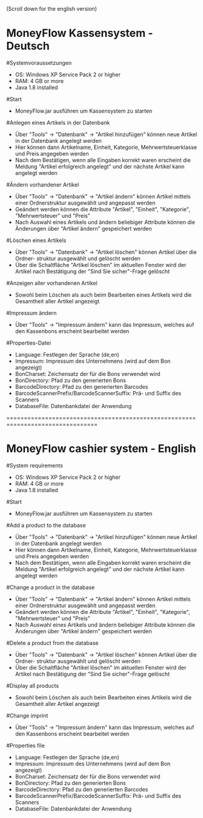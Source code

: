 (Scroll down for the english version)

# MoneyFlow Kassensystem - Deutsch

#Systemvoraussetzungen
 - OS: Windows XP Service Pack 2 or higher
 - RAM: 4 GB or more
 - Java 1.8 installed

#Start
 - MoneyFlow.jar ausführen um Kassensystem zu starten

#Anlegen eines Artikels in der Datenbank
 - Über "Tools" -> "Datenbank" -> "Artikel hinzufügen" können neue Artikel in der 
   Datenbank angelegt werden
 - Hier können dann Artikelname, Einheit, Kategorie, Mehrwertsteuerklasse und 
   Preis angegeben werden
 - Nach dem Bestätigen, wenn alle Eingaben korrekt waren erscheint die Meldung
   "Artikel erfolgreich angelegt" und der nächste Artikel kann angelegt werden

#Ändern vorhandener Artikel
 - Über "Tools" -> "Datenbank" -> "Artikel ändern" können Artikel mittels einer
   Ordnerstruktur ausgewählt und angepasst werden
 - Geändert werden können die Attribute "Artikel", "Einheit", "Kategorie", 
   "Mehrwertsteuer" und "Preis"
 - Nach Auswahl eines Artikels und ändern beliebiger Attribute können die Änderungen 
   über "Artikel ändern" gespeichert werden

#Löschen eines Artikels
 - Über "Tools" -> "Datenbank" -> "Artikel löschen" können Artikel über die Ordner-
   struktur ausgewählt und gelöscht werden
 - Über die Schaltfläche "Artikel löschen" im aktuellen Fenster wird der Artikel 
   nach Bestätigung der "Sind Sie sicher"-Frage gelöscht

#Anzeigen aller vorhandenen Artikel
 - Sowohl beim Löschen als auch beim Bearbeiten eines Artikels wird die Gesamtheit
   aller Artikel angezeigt

#Impressum ändern
 - Über "Tools" -> "Impressum ändern" kann das Impressum, welches auf den 
   Kassenbons erscheint bearbeitet werden

#Properties-Datei
 - Language: Festlegen der Sprache (de,en)
 - Impressum: Impressum des Unternehmens (wird auf dem Bon angezeigt)
 - BonCharset: Zeichensatz der für die Bons verwendet wird
 - BonDirectory: Pfad zu den generierten Bons
 - BarcodeDirectory: Pfad zu den generierten Barcodes
 - BarcodeScannerPrefix/BarcodeScannerSuffix: Prä- und Suffix des Scanners
 - DatabaseFile: Datenbankdatei der Anwendung

================================================================================

# MoneyFlow cashier system - English

#System requirements
 - OS: Windows XP Service Pack 2 or higher
 - RAM: 4 GB or more
 - Java 1.8 installed

#Start
 - MoneyFlow.jar ausführen um Kassensystem zu starten

#Add a product to the database
 - Über "Tools" -> "Datenbank" -> "Artikel hinzufügen" können neue Artikel in der 
   Datenbank angelegt werden
 - Hier können dann Artikelname, Einheit, Kategorie, Mehrwertsteuerklasse und 
   Preis angegeben werden
 - Nach dem Bestätigen, wenn alle Eingaben korrekt waren erscheint die Meldung
   "Artikel erfolgreich angelegt" und der nächste Artikel kann angelegt werden

#Change a product in the database
 - Über "Tools" -> "Datenbank" -> "Artikel ändern" können Artikel mittels einer
   Ordnerstruktur ausgewählt und angepasst werden
 - Geändert werden können die Attribute "Artikel", "Einheit", "Kategorie", 
   "Mehrwertsteuer" und "Preis"
 - Nach Auswahl eines Artikels und ändern beliebiger Attribute können die Änderungen 
   über "Artikel ändern" gespeichert werden

#Delete a product from the database
 - Über "Tools" -> "Datenbank" -> "Artikel löschen" können Artikel über die Ordner-
   struktur ausgewählt und gelöscht werden
 - Über die Schaltfläche "Artikel löschen" im aktuellen Fenster wird der Artikel 
   nach Bestätigung der "Sind Sie sicher"-Frage gelöscht

#Display all products
 - Sowohl beim Löschen als auch beim Bearbeiten eines Artikels wird die Gesamtheit
   aller Artikel angezeigt

#Change imprint
 - Über "Tools" -> "Impressum ändern" kann das Impressum, welches auf den 
   Kassenbons erscheint bearbeitet werden

#Properties file
 - Language: Festlegen der Sprache (de,en)
 - Impressum: Impressum des Unternehmens (wird auf dem Bon angezeigt)
 - BonCharset: Zeichensatz der für die Bons verwendet wird
 - BonDirectory: Pfad zu den generierten Bons
 - BarcodeDirectory: Pfad zu den generierten Barcodes
 - BarcodeScannerPrefix/BarcodeScannerSuffix: Prä- und Suffix des Scanners
 - DatabaseFile: Datenbankdatei der Anwendung